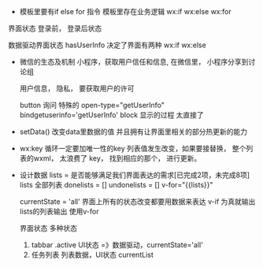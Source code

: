 - 模板里要有if else for 指令 
模板里存在业务逻辑 wx:if  wx:else wx:for

界面状态 登录前， 登录后状态 

数据驱动界面状态
hasUserInfo 决定了界面有两种 wx:if wx:else 

- 微信的生态及机制
  小程序，获取用户信任和信息, 在微信里，
  小程序分享到讨论组

  用户信息， 隐私， 要获取用户的许可

  button 询问 特殊的 open-type="getUserInfo"
  bindgetuserinfo='getUserInfo'
  block 显示的过程
  太直接了

- setData()
  改变data里数据的值
  并且拥有让界面里相关的部分热更新的能力


- wx:key
  循环一定要加唯一性的key
  列表值发生改变，如果要接替换， 整个列表的wxml， 太浪费了
  key， 找到相应的那个， 进行更新。


- 设计数据
  lists = 是否能够满足我们界面表达的需求[已完成2项，未完成8项]
  lists 全部列表
  donelists = []
  undonelists = []
  v-for="{{lists}}"

  currentState = 'all'  界面上所有的状态改变都要用数据来表达
  v-if 为真就输出lists的列表输出  使用v-for

  界面状态
    多种状态
    1. tabbar .active UI状态 =》数据驱动，currentState='all'
    2. 任务列表 列表数据，UI状态  currentList